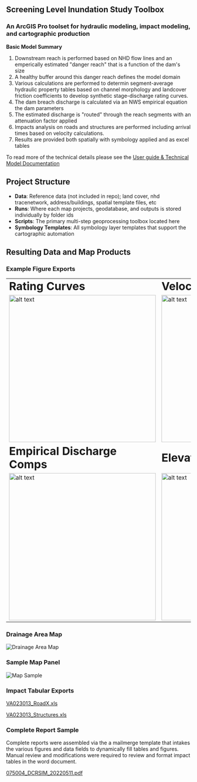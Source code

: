 ## Screening Level Inundation Study Toolbox
### An ArcGIS Pro toolset for hydraulic modeling, impact modeling, and cartographic production

**Basic Model Summary**
1) Downstream reach is performed based on NHD flow lines and an emperically estimated "danger reach" that is a function of the dam's size
2) A healthy buffer around this danger reach defines the model domain
3) Various calculations are performed to determin segment-average hydraulic property tables based on channel morphology and landcover friction coefficients to develop synthetic stage-discharge rating curves.
4) The dam breach discharge is calculated via an NWS empirical equation the dam parameters
5) The estimated discharge is "routed" through the reach segments with an attenuation factor applied
6) Impacts analysis on roads and structures are performed including arrival times based on velocity calculations.
7) Results are provided both spatially with symbology applied and as excel tables 

To read more of the technical details please see the [User guide & Technical Model Documentation](https://github.com/AEarth/SLIS-Toolbox/blob/main/User%20Guide%20%26%20Technical%20Model%20Documentation.pdf)

## Project Structure
* **Data**: Reference data (not included in repo); land cover, nhd tracenetwork, address/buildings, spatial template files, etc
* **Runs**: Where each map projects,  geodatabase, and outputs is stored individually by folder ids
* **Scripts**: The primary multi-step geoprocessing toolbox located here
* **Symbology Templates**: All symbology layer templates that support the cartographic automation

## Resulting Data and Map Products

### Example Figure Exports 
<table border="0">
 <tr>
    <td><b style="font-size:30px">Rating Curves</b></td>
    <td><b style="font-size:30px">Velocity Curves</b></td>
 </tr>
 <tr>
    <td> <img src="https://github.com/user-attachments/assets/8d287bb1-1f72-4338-bdda-a9edbf4625e5" alt="alt text" width="400"></td>
    <td> <img src="https://github.com/user-attachments/assets/e86fe069-bc20-49b6-b3d2-3017c2f9336e" alt="alt text" width="400"></td>
 </tr>
   <tr>
    <td><b style="font-size:30px">Empirical Discharge Comps</b></td>
    <td><b style="font-size:30px">Elevation Profile</b></td>
 </tr>
 <tr>
    <td> <img src="https://github.com/user-attachments/assets/a5eb443d-3ed4-4f0f-9111-c6d034392a82" alt="alt text" width="400"></td>
    <td> <img src="https://github.com/user-attachments/assets/7a9a83bc-2624-45a5-9a55-3effbee14849" alt="alt text" width="400"></td>
 </tr>
</table>

### Drainage Area Map
![Drainage Area Map](https://github.com/user-attachments/assets/180b689c-8e9c-4241-830e-857d903e3f28)

### Sample Map Panel
![Map Sample](https://github.com/user-attachments/assets/50815b9f-e67d-4a69-9c5a-4ea5796baa27)

### Impact Tabular Exports
[VA023013_RoadX.xls](https://github.com/user-attachments/files/18287267/VA023013_RoadX.xls)

[VA023013_Structures.xls](https://github.com/user-attachments/files/18287272/VA023013_Structures.xls)

### Complete Report Sample
Complete reports were assembled via the a mailmerge template that intakes the various figures and data fields to dynamically fill tables and figures. 
Manual review and modifications were required to review and format impact tables in the word document. 

[075004_DCRSIM_20220511.pdf](https://github.com/user-attachments/files/18287265/075004_DCRSIM_20220511.pdf)

